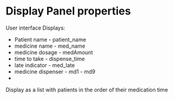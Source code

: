 # Display Panel properties

User interface Displays:

* Patient name - patient_name
* medicine name - med_name
* medicine dosage - medAmount
* time to take - dispense_time
* late indicator - med_late
* medicine dispenser - md1 - md9
* 

Display as a list with patients in the order of their medication time